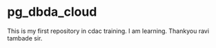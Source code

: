 # pg_dbda_cloud
This is my first repository in cdac training.
I am learning.
Thankyou ravi tambade sir.
